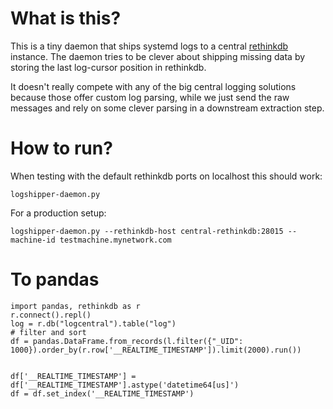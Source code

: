 # What is this?

This is a tiny daemon that ships systemd logs to a central
[rethinkdb](https://www.rethinkdb.com/) instance. The daemon tries to
be clever about shipping missing data by storing the last log-cursor
position in rethinkdb.

It doesn't really compete with any of the big central logging
solutions because those offer custom log parsing, while we just send
the raw messages and rely on some clever parsing in a downstream
extraction step.

# How to run?

When testing with the default rethinkdb ports on localhost this should
work:

```
logshipper-daemon.py
```

For a production setup:

```
logshipper-daemon.py --rethinkdb-host central-rethinkdb:28015 --machine-id testmachine.mynetwork.com
```


# To pandas

```
import pandas, rethinkdb as r
r.connect().repl()
log = r.db("logcentral").table("log")
# filter and sort
df = pandas.DataFrame.from_records(l.filter({"_UID": 1000}).order_by(r.row['__REALTIME_TIMESTAMP']).limit(2000).run())


df['__REALTIME_TIMESTAMP'] = df['__REALTIME_TIMESTAMP'].astype('datetime64[us]')
df = df.set_index('__REALTIME_TIMESTAMP')
```
